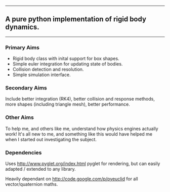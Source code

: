 
---

## A pure python implementation of rigid body dynamics. ##

---


### Primary Aims ###
  * Rigid body class with inital support for box shapes.
  * Simple euler integration for updating state of bodies.
  * Collision detection and resolution.
  * Simple simulation interface.

### Secondary Aims ###

Include better integration (RK4), better collision and response methods, more shapes (including triangle mesh), better performance.

### Other Aims ###

To help me, and others like me, understand how physics engines actually work!
It's all new to me, and something like this would have helped me when I started out investigating the subject.

### Dependencies ###

Uses http://www.pyglet.org/index.html pyglet for rendering, but can easily adapted / extended to any library.

Heavily dependant on http://code.google.com/p/pyeuclid for all vector/quaternion maths.